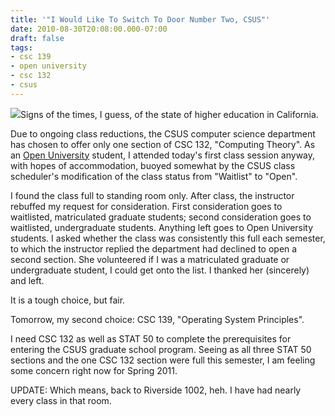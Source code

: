 ```yaml
---
title: '"I Would Like To Switch To Door Number Two, CSUS"'
date: 2010-08-30T20:08:00.000-07:00
draft: false
tags: 
- csc 139
- open university
- csc 132
- csus
---
```


[![](/images/mainimage320.jpg)](/images/mainimage.jpg)Signs of the times, I guess, of the state of higher education in California.  
  
Due to ongoing class reductions, the CSUS computer science department has chosen to offer only one section of CSC 132, "Computing Theory". As an [Open University](http://www.cce.csus.edu/programs/openuniversity.htm) student, I attended today's first class session anyway, with hopes of accommodation, buoyed somewhat by the CSUS class scheduler's modification of the class status from "Waitlist" to "Open".  
  
I found the class full to standing room only. After class, the instructor rebuffed my request for consideration. First consideration goes to waitlisted, matriculated graduate students; second consideration goes to waitlisted, undergraduate students. Anything left goes to Open University students. I asked whether the class was consistently this full each semester, to which the instructor replied the department had declined to open a second section. She volunteered if I was a matriculated graduate or undergraduate student, I could get onto the list. I thanked her (sincerely) and left.  
  
It is a tough choice, but fair.  
  
Tomorrow, my second choice: CSC 139, "Operating System Principles".  
  
I need CSC 132 as well as STAT 50 to complete the prerequisites for entering the CSUS graduate school program. Seeing as all three STAT 50 sections and the one CSC 132 section were full this semester, I am feeling some concern right now for Spring 2011.  
  
UPDATE: Which means, back to Riverside 1002, heh. I have had nearly every class in that room.